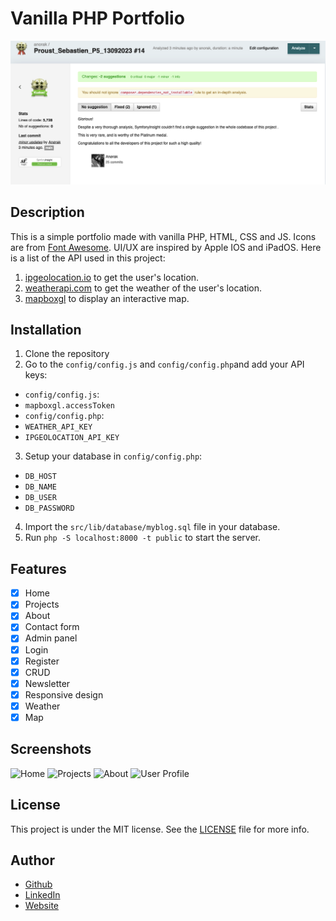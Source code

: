 # Vanilla PHP Portfolio

<img src="./public/img/SymfonyInsight_Platinum_Medal.png" alt="SymfonyInsight Platinum Medal">

## Description

This is a simple portfolio made with vanilla PHP, HTML, CSS and JS. Icons are from [Font Awesome](https://fontawesome.com/). UI/UX are
inspired by Apple IOS and iPadOS. Here is a list of the API used in this project:

1. [ipgeolocation.io](https://ipgeolocation.io/) to get the user's location.
2. [weatherapi.com](https://www.weatherapi.com/) to get the weather of the user's location.
3. [mapboxgl](https://www.mapbox.com/) to display an interactive map.

## Installation

1. Clone the repository
2. Go to the `config/config.js` and `config/config.php`and add your API keys:

-   `config/config.js`:
-   `mapboxgl.accessToken`
-   `config/config.php`:
-   `WEATHER_API_KEY`
-   `IPGEOLOCATION_API_KEY`

3. Setup your database in `config/config.php`:

-   `DB_HOST`
-   `DB_NAME`
-   `DB_USER`
-   `DB_PASSWORD`

4. Import the `src/lib/database/myblog.sql` file in your database.
5. Run `php -S localhost:8000 -t public` to start the server.

## Features

-   [x] Home
-   [x] Projects
-   [x] About
-   [x] Contact form
-   [x] Admin panel
-   [x] Login
-   [x] Register
-   [x] CRUD
-   [x] Newsletter
-   [x] Responsive design
-   [x] Weather
-   [x] Map

## Screenshots

<img src="./public/img/screenshots/home.webp" alt="Home">
<img src="./public/img/screenshots/projects.webp" alt="Projects">
<img src="./public/img/screenshots/about.webp" alt="About">
<img src="./public/img/screenshots/user.webp" alt="User Profile">

## License

This project is under the MIT license. See the [LICENSE](LICENSE) file for more info.

## Author

-   [Github](https://github.com/Anoerak)
-   [LinkedIn](https://www.linkedin.com/in/s%C3%A9bastien-p-48717074/)
-   [Website](https://iamseb.dev/)
